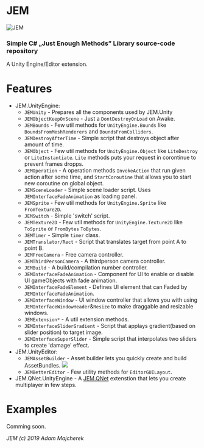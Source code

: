 # JEM

![JEM](https://i.imgur.com/MtJMl05.png)

### Simple C# „Just Enough Methods” Library source-code repository

A Unity Engine/Editor extension.

# Features
 - JEM.UnityEngine:
    - `JEMUnity` - Prepares all the components used by JEM.Unity
    - `JEMObjectKeepOnScene` - Just a `DontDestroyOnLoad` on Awake.
    - `JEMBounds` - Few util methods for `UnityEngine.Bounds` like `BoundsFromMeshRenderers` and `BoundsFromColliders`.
    - `JEMDestroyAfterTime` - Simple script that destroys object after amount of time.
    - `JEMObject` - Few util methods for `UnityEngine.Object` like `LiteDestroy` or `LiteInstantiate`. `Lite` methods puts your request in corontinue to prevent frames dropps.
    - `JEMOperation` - A operation methods `InvokeAction` that run given action after some time, and `StartCoroutine` that allows you to start new coroutine on global object.
    - `JEMSceneLoader` - Simple scene loader script. Uses `JEMInterfaceFadeAnimation` as loading panel.
    - `JEMSprite` - Few util methods for `UnityEngine.Sprite` like `FromTexture2D`.
    - `JEMSwitch` - Simple 'switch' script.
    - `JEMTexture2D` - Few util methods for `UnityEngine.Texture2D` like `ToSprite` or `FromBytes` `ToBytes`.
    - `JEMTimer` - Simple `timer` class.
    - `JEMTranslator/Rect` - Script that translates target from point A to point B.
    - `JEMFreeCamera` - Free camera controller.
    - `JEMThirdPersonCamera` - A thirdperson camera controller.
    - `JEMBuild` - A build/compilation number controller.
    - `JEMInterfaceFadeAnimation` - Component for UI to enable or disable UI gameObjects with fade animation.
    - `JEMInterfaceFadeElement` - Defines UI element that can Faded by `JEMInterfaceFadeAnimation`.
    - `JEMInterfaceWindow` - UI window controller that allows you with using `JEMInterfaceWindowHeader`&`Resize` to make draggable and resizable windows.
    - `JEMExtension*` - A util extension methods.
    - `JEMInterfaceSliderGradient` - Script that applays gradient(based on slider position) to target image.
    - `JEMInterfaceSuperSlider` - Simple script that interpolates two sliders to create 'damage' effect.
 - JEM.UnityEditor:
    - `JEMAssetBuilder` - Asset builder lets you quickly create and build AssetBundles.
         ![](https://i.imgur.com/QD12KTg.png)
    - `JEMBetterEditor` - Few utility methods for `EditorGUILayout`.
 - JEM.QNet.UnityEngine - A [JEM.QNet](https://github.com/TylkoDemon/JEM/tree/master/src/JEM.QNet) extenstion that lets you create multiplayer in few steps.

# Examples

Comming soon.


*JEM (c) 2019 Adam Majcherek*
